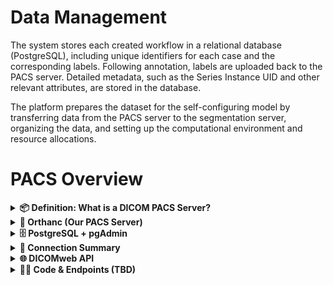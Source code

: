 # Data Management

The system stores each created workflow in a relational database (PostgreSQL), including unique identifiers for each case and the corresponding labels. Following annotation, labels are uploaded back to the PACS server. Detailed metadata, such as the Series Instance UID and other relevant attributes, are stored in the database.

The platform prepares the dataset for the self-configuring model by transferring data from the PACS server to the segmentation server, organizing the data, and setting up the computational environment and resource allocations.



    
# PACS Overview

<details>
<summary><strong>📦 Definition: What is a DICOM PACS Server?</strong></summary>    
    DICOM stands for Digital Imaging and Communications in Medicine, a global standard for transmitting, storing, and sharing medical images and associated data. PACS, or Picture Archiving and Communication System, is a medical imaging technology that provides economical storage, easy access, and comprehensive management of images from multiple modalities, such as X-ray, MRI, and CT scans.
    
    A DICOM PACS server is a specialized server that stores these images in a standard DICOM format and facilitates their retrieval and viewing by healthcare professionals through networked devices.
    
    **Key Components of a DICOM PACS Server**
    
    1. **Image Acquisition Devices**: These include imaging modalities like MRI, CT, ultrasound, and X-ray machines that generate digital medical images in the DICOM format.
    2. **PACS Server**: The heart of the system, this server stores the images and provides the necessary infrastructure to retrieve, archive, and manage the images.
    3. **Workstations**: These are the computers or terminals used by radiologists and other healthcare providers to view, interpret, and analyze the medical images.
    4. **RIS (Radiology Information System)**: Often integrated with PACS, the RIS handles patient data, scheduling, and management of imaging records, complementing the PACS's image storage and retrieval functions.
    5. **DICOM Viewer**: A software application installed on the workstations that allows medical professionals to view and manipulate the DICOM images.
    
    **How a DICOM PACS Server Works: Step-by-Step Workflow**
    
    1. **Image Acquisition**
    
    The process begins with the acquisition of medical images using various imaging modalities. These devices, such as MRI and CT scanners, generate images in the DICOM format, which includes not only the visual data but also metadata containing patient information and imaging parameters.
    
    1. **DICOM Image Transfer**
    
    Once the images are captured, they are automatically sent to the PACS server over the hospital network using the DICOM protocol. This ensures that the images, along with their associated metadata, are securely transmitted and stored in a standardized format.
    
    1. **Image Storage**
    
    Upon receiving the images, the PACS server stores them in a centralized database. The server is designed to handle large volumes of data, ensuring that images are archived securely and can be retrieved quickly when needed. The server may also create backups to prevent data loss.
    
    1. **Worklist Management**
    
    The PACS server is often integrated with the Radiology Information System (RIS), which manages patient data and scheduling. The RIS generates a worklist for radiologists, listing the studies that need to be reviewed. This integration allows the PACS server to prioritize and manage imaging studies efficiently.
    
    1. **Image Retrieval and Viewing**
    
    When a healthcare provider needs to review an image, they can access the PACS server through a DICOM viewer installed on their workstation. The PACS server retrieves the requested images and displays them on the viewer, allowing the provider to analyze and interpret the images. The viewer often includes tools for enhancing and manipulating the images to aid in diagnosis.
    
    1. **Reporting and Distribution**
    
    After the radiologist or healthcare provider reviews the images, they can generate a report based on their findings. This report is often stored alongside the images on the PACS server and can be shared with other healthcare providers, ensuring that the patient's care team has access to the same information.

</details>

<details>
<summary><strong>🧠 Orthanc (Our PACS Server)</strong></summary>
    
    we are using orthanc as pacs
    
    # Orthanc: A Lightweight Open-Source PACS Server
    
    ## 📌 What is Orthanc?
    
    **Orthanc** is a lightweight, open-source DICOM server that acts as a **PACS (Picture Archiving and Communication System)**. It’s designed to make it easy to manage, store, retrieve, and share medical imaging data in **DICOM format**.
    
    - 🧠 Created by Sébastien Jodogne (University Hospital of Liège)
    - 🔓 Licensed under GPL — free and open-source
    - 🪶 Lightweight — suitable for laptops, hospitals, and cloud environments
    
    ---
    
    ## What Can Orthanc Do?
    
    | Function | Description |
    | --- | --- |
    | 🗃️ Store DICOM Files | Stores imaging data from CT, MRI, X-ray, etc. |
    | 🔍 Search | Query patients, studies, series, or images using DICOM or REST API |
    | 📤 Retrieve | Serve DICOM images to viewers like OHIF |
    | 🔄 Convert | Convert DICOM to PNG/JPEG and vice versa |
    | 🌐 API Access | Exposes REST API and DICOMweb API for automation |
    | 🔌 Extend | Supports plugins (PostgreSQL, S3, Web viewer, etc.) |
    
    ---
    
    ## Orthanc Architecture
    
    Orthanc has a modular architecture with two main storage layers:
    
    | Component | Description |
    | --- | --- |
    | 🧾 **Metadata Storage** | Stores patient info, study details, etc. using **SQLite** or **PostgreSQL** |
    | 🖼️ **Image Storage** | Stores actual DICOM files in the local filesystem or external storage (e.g., S3) |
    
    Everything else — querying, web access, DICOM protocol handling — is managed by internal services or plugins.
    
    ---
    
    ## Key Features
    
    ### ✅ Out-of-the-Box
    
    - Full DICOM server capability
    - Web UI at `http://localhost:8042`
    - RESTful API and DICOMweb support
    - Lua and Python scripting
    - Secure login system
    
    ### Popular Plugins
    
    - **PostgreSQL Plugin** – robust metadata storage
    - **S3 Plugin** – cloud-based image storage
    - **DICOMweb Plugin** – web-based access for viewers like OHIF
    - **WebViewer Plugin** – basic in-browser viewer
    - **Worklist Plugin** – HL7/RIS integration
    
    ---
    
    ## How You Interact With Orthanc
    
    | Client / Tool | Communication Method |
    | --- | --- |
    | Radiology Devices (CT/MRI) | DICOM protocol (C-STORE, C-FIND, etc.) |
    | OHIF Viewer | DICOMweb (QIDO-RS, WADO-RS) |
    | Developers | REST API (HTTP/JSON) |
    | Hospital Systems | HL7 / Worklists (with plugins) |
    
    ---
    
    ## Common Use Cases
    
    | Use Case | Description |
    | --- | --- |
    | 🏥 Local PACS | Central PACS server in clinics or hospitals |
    | 🧪 Research | Backend for AI pipelines, analysis, and datasets |
    | 🧰 Development | Sandbox for developers testing DICOM viewers or tools |
    | ☁️ Cloud Imaging | Remote PACS with S3 or cloud databases |
    | 🔗 Viewer Integration | Frontend for OHIF and other web viewers |
    
    ---
    
    ## Security Features
    
    - Basic authentication
    - HTTPS support (via reverse proxy)
    - Audit logs
    - Role-based access via plugins
    
    ---
    
    # 🖥️ How Orthanc Is Used With OHIF Viewer
    
    ## Quick Recap
    
    - **Orthanc** acts as the **backend PACS server**, storing and managing DICOM data.
    - **OHIF** is a **web-based DICOM viewer** used to display medical images via the browser.
    - They communicate using the **DICOMweb standard**, which includes QIDO-RS, WADO-RS, and STOW-RS APIs.
    
    ---
    
    ## How the Integration Works
    
    1. **DICOM Upload**
        
        A DICOM file (e.g., MRI scan) is uploaded to Orthanc.
        
    2. **Metadata Stored**
        
        Orthanc extracts metadata (patient name, study ID, date) and saves it in the database.
        
    3. **File Storage**
        
        The image itself is stored in Orthanc’s file system or cloud storage (S3, etc.).
        
    4. **Study Retrieval by OHIF**
        - OHIF sends a **QIDO-RS** request to list available studies.
        - Orthanc returns a list of studies and their metadata.
    5. **Image Viewing**
        - When a study is selected, OHIF sends **WADO-RS** requests for individual image slices.
        - Orthanc streams the images back to be rendered in the browser.
    6. **Result**
        
        The user sees high-resolution medical images with scroll, zoom, measure, and annotate tools.
        
    
    ---
    
    ## What You Need for Integration
    
    | Component | Purpose |
    | --- | --- |
    | **Orthanc DICOMweb Plugin** | Enables DICOMweb support (QIDO/WADO/STOW) |
    | **OHIF Viewer Config** | Points OHIF to Orthanc's DICOMweb endpoint (e.g., `http://localhost:8042/dicom-web`) |
    | **DICOM Files** | Must be uploaded to Orthanc to view in OHIF |
    
    ---
    
    - **Orthanc is the DICOMweb-compatible PACS**, and **OHIF is the viewer**.
    - Together, they provide a full, modern, web-based medical imaging system.
    - OHIF interacts with Orthanc using **standard web APIs** — no installation needed on the client.
    - Ideal for hospitals, research labs, cloud imaging services, and developers.

</details>

<details>
<summary><strong>🗄️ PostgreSQL + pgAdmin</strong></summary>    
    we are using postgresql and pgadmin
    
    ---
    
    ## 📌 **Definition of pgAdmin**
    
    **pgAdmin** is the **official graphical user interface (GUI) tool** for managing **PostgreSQL databases**.
    
    - It allows users to interact with PostgreSQL using an intuitive visual interface instead of raw SQL commands.
    - pgAdmin makes it easy to:
        - Create and manage databases and tables
        - Run and debug SQL queries
        - Monitor performance and server status
        - Manage user roles and permissions
        - Export and import data
    
    Think of it as **phpMyAdmin for PostgreSQL**.
    
    ---
    
    ## 🔗 **How pgAdmin Integrates with Orthanc and OHIF**
    
    ### 🧠 Quick Recap of the System:
    
    | Component | Role |
    | --- | --- |
    | **Orthanc** | DICOM server (PACS) that stores medical images and metadata |
    | **OHIF** | Web-based DICOM viewer that fetches data from Orthanc |
    | **pgAdmin** | GUI tool used to view and manage the **PostgreSQL database** behind Orthanc |
    
    ---
    
    ### 🧩 The Integration Chain:
    
    ```
    [Medical Devices] → [Orthanc (PACS)] ←→ [PostgreSQL Database] ←→ [pgAdmin GUI]
                                               ↑
                                           [OHIF Viewer]
    
    ```
    
    ---
    
    ### 🔍 Breakdown of Each Link:
    
    ### ✅ 1. **Orthanc ↔ PostgreSQL**
    
    - Orthanc uses a PostgreSQL database (if configured) to store all DICOM **metadata**, such as:
        - Patient name, study date, modality type
        - Study, series, and instance UIDs
    - The actual image files are stored on disk or cloud storage.
    
    ### ✅ 2. **pgAdmin ↔ PostgreSQL**
    
    - pgAdmin connects to this same PostgreSQL database and lets you:
        - Browse the tables used by Orthanc
        - View metadata for studies and images
        - Run queries to filter or analyze imaging records
        - Inspect how Orthanc structures its internal data (patients, studies, series, etc.)
    
    ### ✅ 3. **OHIF ↔ Orthanc**
    
    - OHIF uses **DICOMweb APIs** (QIDO-RS and WADO-RS) to:
        - Request metadata from Orthanc → Orthanc queries the PostgreSQL DB
        - Fetch images → Orthanc serves them from its file system
    
    ---
    
    ### 📌 Summary of Roles:
    
    | Component | Stores | Accessed by |
    | --- | --- | --- |
    | **Orthanc** | DICOM files + metadata | OHIF, pgAdmin (indirectly) |
    | **PostgreSQL** | Metadata (via Orthanc) | pgAdmin |
    | **pgAdmin** | GUI tool for the DB | Admin, developers |
    | **OHIF** | None (viewer only) | Orthanc (as data source) |

</details>

<details>
<summary><strong>🔗 Connection Summary</strong></summary>

    ## Your Setup Components
    
    | Component | Role |
    | --- | --- |
    | **OHIF Viewer** | Frontend web app for viewing medical images |
    | **Orthanc** | PACS server (backend) that stores DICOM files and metadata |
    | **pgAdmin** | GUI to manage the PostgreSQL database used by Orthanc |
    
    ---
    
    ## How It All Reflects on Orthanc's Internal Structure
    
    ### 🟩 1. **Orthanc’s Internal Services Handle Requests from OHIF**
    
    - When you open **OHIF**, it talks to Orthanc using the **DICOMweb plugin**:
        - **QIDO-RS**: OHIF asks “What studies are available?”
        - **WADO-RS**: OHIF says “Show me this image.”
    - These requests go through Orthanc’s **internal DICOMweb services** (enabled via a plugin).
    - Orthanc:
        - Queries its **PostgreSQL database** for metadata (e.g., study date, patient ID).
        - Reads DICOM image files from disk or object storage.
        - Sends the response back to OHIF.
    
    ✅ **So the querying, web access, and DICOM handling are happening inside Orthanc** (some via plugins).
    
    ---
    
    ### 🟦 2. **Orthanc Uses PostgreSQL to Store Metadata**
    
    - Orthanc stores DICOM metadata (not images!) in **PostgreSQL**:
        - Patients
        - Studies
        - Series
        - Instances
    - This is what OHIF searches and filters against.
    
    ---
    
    ### 🟨 3. **pgAdmin Lets You View and Explore That Metadata**
    
    - pgAdmin connects directly to the **PostgreSQL database** used by Orthanc.
    - Through pgAdmin, you can:
        - See the same study metadata OHIF uses.
        - Write custom SQL queries (e.g., find all CT scans from 2024).
        - Debug or audit what's stored in the PACS.
    
    ✅ **pgAdmin doesn't connect to OHIF — it connects to the backend DB shared by Orthanc.**
    
    ---
    
    ## 🔄 How It All Works Together — End to End:
    
    ```
    [Doctor uploads scan] → [Orthanc]
                             ↓
                    (Stores DICOM files on disk)
                    (Stores metadata in PostgreSQL)
                             ↓
                   [pgAdmin can view/edit metadata]
                             ↓
                   [OHIF requests metadata/images]
                             ↑
                 (Orthanc handles this via DICOMweb)
    
    ```
    
    ---
 </details>
   
<details>
<summary><strong>🌐 DICOMweb API</strong></summary>    
    ---
    
    # 🌐 DICOMweb API: The Web-Based Bridge Between PACS and Viewers
    
    ## 📌 What Is DICOMweb API?
    
    **DICOMweb** is a modern, web-friendly version of the DICOM standard. It defines **RESTful APIs** for accessing medical imaging data (like CT, MRI, and X-rays) using **HTTP and JSON/XML** — just like a typical web service.
    
    > In simple terms:
    > 
    > 
    > 🧠 **DICOMweb = DICOM over HTTP**, designed for web apps and cloud environments.
    > 
    
    ---
    
    ## 🧠 Why DICOMweb Exists
    
    Traditional DICOM relies on older networking protocols (like C-FIND, C-STORE) that are:
    
    - Hard to use with web or mobile apps
    - Complex to integrate in cloud systems
    
    DICOMweb solves this by:
    
    - Using familiar web technologies (URLs, JSON, REST)
    - Enabling easy access for tools like **OHIF Viewer**, **AI pipelines**, and **mobile apps**
    
    ---
    
    ## Where DICOMweb Fits in Your System
    
    Here’s how it connects OHIF and Orthanc:
    
    ```
    [OHIF Viewer (Web)] ← REST API → [Orthanc PACS Server] ←→ [PostgreSQL + DICOM files]
                             ↑
                      Uses DICOMweb API
    
    ```
    
    - **OHIF** uses DICOMweb to:
        - Search for studies (QIDO-RS)
        - Download images (WADO-RS)
        - Upload scans (STOW-RS)
    - **Orthanc** uses built-in services or plugins to support these endpoints.
    - **PostgreSQL** (visible via pgAdmin) stores the metadata for these images.
    
    ---
    
    ## Main DICOMweb API Types & Endpoints
    
    ### 1. 🔍 **QIDO-RS (Query based on ID for DICOM Objects)**
    
    **Purpose**: Search for metadata (not the images themselves)
    
    | Endpoint | Description |
    | --- | --- |
    | `GET /dicom-web/studies` | List all studies |
    | `GET /dicom-web/studies?PatientName=John*` | Filter by patient name |
    | `GET /dicom-web/studies/{StudyUID}/series` | List all series in a study |
    | `GET /dicom-web/studies/{StudyUID}/series/{SeriesUID}/instances` | List image instances in a series |
    
    Used by OHIF to show available patients or studies before loading the images.
    
    ---
    
    ### 2. 📥 **WADO-RS (Web Access to DICOM Objects)**
    
    **Purpose**: Retrieve actual DICOM image data or metadata.
    
    | Endpoint | Description |
    | --- | --- |
    | `GET /dicom-web/studies/{StudyUID}` | Study metadata |
    | `GET /dicom-web/studies/{StudyUID}/series/{SeriesUID}` | Series metadata |
    | `GET /dicom-web/studies/{StudyUID}/series/{SeriesUID}/instances/{InstanceUID}` | Single image instance |
    | `GET /dicom-web/studies/{StudyUID}/series/{SeriesUID}/instances/{InstanceUID}/frames/1` | A specific image frame (used in CT/MRI stacks) |
    
    🖼️ This is how OHIF actually loads and displays the medical images in your browser.
    
    ---
    
    ### 3. 📤 **STOW-RS (Store over the Web)**
    
    **Purpose**: Upload DICOM images using HTTP.
    
    | Endpoint | Description |
    | --- | --- |
    | `POST /dicom-web/studies` | Upload new DICOM files |
    
    🧪 Useful in cloud PACS, AI tools, or browser-based DICOM uploaders.
    
    ---
    
    ## 🧩 Integration Recap
    
    | Component | Role |
    | --- | --- |
    | **OHIF Viewer** | Web client using DICOMweb APIs |
    | **Orthanc** | DICOMweb server responding to QIDO/WADO/STOW |
    | **pgAdmin** | GUI to view Orthanc’s PostgreSQL database (metadata only) |
    
    ---
    
</details>

<details>
<summary><strong>🧑‍💻 Code & Endpoints (TBD)</strong></summary>

Coming soon...

</details>